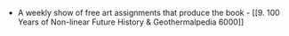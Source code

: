 - A weekly show of free art assignments that produce the book - [[9. 100 Years of Non-linear Future History & Geothermalpedia 6000]]